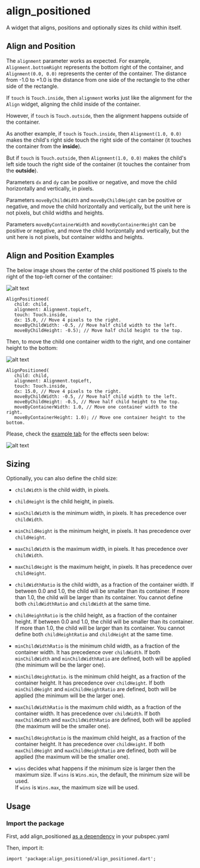 # align_positioned

A widget that aligns, positions and optionally sizes its child within itself. 

## Align and Position 

The `alignment` parameter works as expected. For example, 
`Alignment.bottomRight` represents the bottom right of the container, 
and `Alignment(0.0, 0.0)` represents the center of the container. 
The distance from -1.0 to +1.0 is the distance from one side of the rectangle 
to the other side of the rectangle. 

If `touch` is `Touch.inside`, then `alignment` works just like the alignment 
for the `Align` widget, aligning the child inside of the container. 

However, if `touch` is `Touch.outside`, then the alignment happens outside of 
the container. 

As another example, if `touch` is `Touch.inside`, then `Alignment(1.0, 0.0)` makes the child's
right side touch the right side of the container (it touches the container from the **inside**). 

But if `touch` is `Touch.outside`, then `Alignment(1.0, 0.0)` makes the child's 
left side touch the right side of the container (it touches the container from the **outside**).

Parameters `dx` and `dy` can be positive or negative, and move the child horizontally and 
vertically, in pixels.

Parameters `moveByChildWidth` and `moveByChildHeight` can be positive or negative, and move the child 
horizontally and vertically, but the unit here is not pixels, but child widths and heights. 

Parameters `moveByContainerWidth` and `moveByContainerHeight` can be positive or negative, and move the child 
horizontally and vertically, but the unit here is not pixels, but container widths and heights.

## Align and Position Examples

The below image shows the center of the child positioned 15 pixels to the right 
of the top-left corner of the container: 

![alt text](./example/alignPos1.png)
  
    AlignPositioned(
       child: child,        
       alignment: Alignment.topLeft,
       touch: Touch.inside,
       dx: 15.0, // Move 4 pixels to the right. 
       moveByChildWidth: -0.5, // Move half child width to the left.  
       moveByChildHeight: -0.5); // Move half child height to the top.
       
Then, to move the child one container width to the right, and one container height to the bottom: 

![alt text](./example/alignPos2.png)
  
    AlignPositioned(
       child: child,        
       alignment: Alignment.topLeft,
       touch: Touch.inside,
       dx: 15.0, // Move 4 pixels to the right. 
       moveByChildWidth: -0.5, // Move half child width to the left.  
       moveByChildHeight: -0.5, // Move half child height to the top.
       moveByContainerWidth: 1.0, // Move one container width to the right.
       moveByContainerHeight: 1.0); // Move one container height to the bottom.               

Please, check the [example tab](https://pub.dartlang.org/packages/align_positioned#-example-tab-)
for the effects seen below:

![alt text](./example/alignPos3.png)

## Sizing

Optionally, you can also define the child size:

- `childWidth` is the child width, in pixels.

- `childHeight` is the child height, in pixels.

- `minChildWidth` is the minimum width, in pixels. It has precedence over `childWidth`.  

- `minChildHeight` is the minimum height, in pixels. It has precedence over `childHeight`.

- `maxChildWidth` is the maximum width, in pixels. It has precedence over `childWidth`.

- `maxChildHeight` is the maximum height, in pixels. It has precedence over `childHeight`.

- `childWidthRatio` is the child width, as a fraction of the container width.
   If between 0.0 and 1.0, the child will be smaller than its container.
   If more than 1.0, the child will be larger than its container. 
   You cannot define both `childWidthRatio` and `childWidth` at the same time.

- `childHeightRatio` is the child height, as a fraction of the container height.
   If between 0.0 and 1.0, the child will be smaller than its container.
   If more than 1.0, the child will be larger than its container. 
   You cannot define both `childHeightRatio` and `childHeight` at the same time.

- `minChildWidthRatio` is the minimum child width, as a fraction of the container width. 
   It has precedence over `childWidth`. If both `minChildWidth` and `minChildWidthRatio` 
   are defined, both will be applied (the minimum will be the larger one). 

- `minChildHeightRatio`. is the minimum child height, as a fraction of the container height. 
   It has precedence over `childHeight`. If both `minChildHeight` and `minChildHeightRatio` 
   are defined, both will be applied (the minimum will be the larger one).

- `maxChildWidthRatio` is the maximum child width, as a fraction of the container width. 
   It has precedence over `childWidth`. If both `maxChildWidth` and `maxChildWidthRatio` 
   are defined, both will be applied (the maximum will be the smaller one). 

- `maxChildHeightRatio` is the maximum child height, as a fraction of the container height. 
   It has precedence over `childHeight`. If both `maxChildHeight` and `maxChildHeightRatio` 
   are defined, both will be applied (the maximum will be the smaller one).

- `wins` decides what happens if the minimum size is larger then the maximum size.
   If `wins` is `Wins.min`, the default, the minimum size will be used.  
   If `wins` is `Wins.max`, the maximum size will be used.


## Usage

### Import the package

First, add align_positioned [as a dependency](https://pub.dartlang.org/packages/align_positioned#-installing-tab-) in your pubspec.yaml

Then, import it:

    import 'package:align_positioned/align_positioned.dart';

